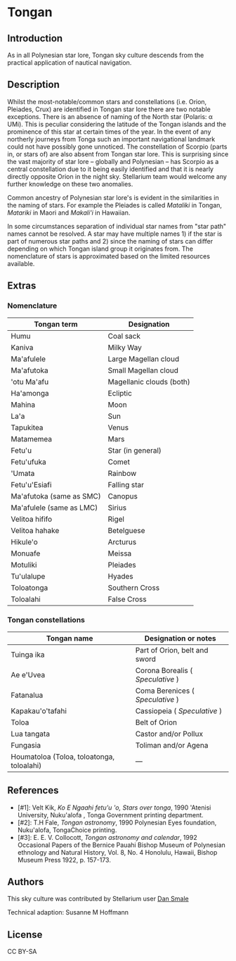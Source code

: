 # Tongan

## Introduction

As in all Polynesian star lore, Tongan sky culture descends from the practical
application of nautical navigation.

## Description

Whilst the most-notable/common stars and constellations (i.e. Orion, Pleiades,
Crux) are identified in Tongan star lore there are two notable exceptions.
There is an absence of naming of the North star (Polaris: α UMi). This is
peculiar considering the latitude of the Tongan islands and the prominence of
this star at certain times of the year. In the event of any northerly journeys
from Tonga such an important navigational landmark could not have possibly gone
unnoticed. The constellation of Scorpio (parts in, or stars of) are also absent
from Tongan star lore. This is surprising since the vast majority of star lore
– globally and Polynesian – has Scorpio as a central constellation due to it
being easily identified and that it is nearly directly opposite Orion in the
night sky. Stellarium team would welcome any further knowledge on these two
anomalies.

Common ancestry of Polynesian star lore's is evident in the similarities in the
naming of stars. For example the Pleiades is called _Mataliki_ in Tongan,
_Matariki_ in Maori and _Makali'i_ in Hawaiian.

In some circumstances separation of individual star names from "star path"
names cannot be resolved. A star may have multiple names 1) if the star is part
of numerous star paths and 2) since the naming of stars can differ depending on
which Tongan island group it originates from. The nomenclature of stars is
approximated based on the limited resources available.

## Extras

### Nomenclature

 | Tongan term | Designation |
 |-------------|-------|
 | Humu | Coal sack |
 | Kaniva | Milky Way |
 | Ma'afulele | Large Magellan cloud |
 | Ma'afutoka | Small Magellan cloud |
 | 'otu Ma'afu | Magellanic clouds (both) |
 | Ha'amonga | Ecliptic |
 | Mahina | Moon |
 | La'a | Sun |
 | Tapukitea | Venus |
 | Matamemea | Mars |
 | Fetu'u | Star (in general) |
 | Fetu'ufuka | Comet |
 | 'Umata | Rainbow |
 | Fetu'u'Esiafi | Falling star |
 | Ma'afutoka (same as SMC) | Canopus |
 | Ma'afulele (same as LMC) | Sirius |
 | Velitoa hififo | Rigel |
 | Velitoa hahake | Betelguese |
 | Hikule'o | Arcturus |
 | Monuafe | Meissa |
 | Motuliki | Pleiades |
 | Tu'ulalupe | Hyades |
 | Toloatonga | Southern Cross |
 | Toloalahi | False Cross |


### Tongan constellations

 | Tongan name | Designation or notes |
 |-------------|-------|
 | Tuinga ika | Part of Orion, belt and sword |
 | Ae e'Uvea | Corona Borealis ( _Speculative_ ) |
 | Fatanalua | Coma Berenices ( _Speculative_ ) |
 | Kapakau'o'tafahi | Cassiopeia ( _Speculative_ ) |
 | Toloa | Belt of Orion |
 | Lua tangata | Castor and/or Pollux |
 | Fungasia | Toliman and/or Agena |
 | Houmatoloa (Toloa, toloatonga, toloalahi) | — |

## References

 - [#1]: Velt Kik, _Ko E Ngaahi fetu'u 'o, Stars over tonga_, 1990 'Atenisi University, Nuku'alofa , Tonga Government printing department.
 - [#2]: T.H Fale, _Tongan astronomy_, 1990 Polynesian Eyes foundation, Nuku'alofa, TongaChoice printing.
 - [#3]: E. E. V. Collocott, _Tongan astronomy and calendar_, 1992 Occasional Papers of the Bernice Pauahi Bishop Museum of Polynesian ethnology and Natural History, Vol. 8, No. 4 Honolulu, Hawaii, Bishop Museum Press 1922, p. 157-173.

## Authors

This sky culture was contributed by Stellarium user [Dan
Smale](d.smale@niwa.co.nz)

Technical adaption: Susanne M Hoffmann

## License

CC BY-SA
